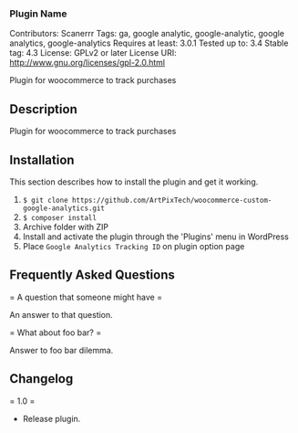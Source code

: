 ### Plugin Name
Contributors: Scanerrr
Tags: ga, google analytic, google-analytic, google analytics, google-analytics
Requires at least: 3.0.1
Tested up to: 3.4
Stable tag: 4.3
License: GPLv2 or later
License URI: http://www.gnu.org/licenses/gpl-2.0.html


Plugin for woocommerce to track purchases

## Description
 
Plugin for woocommerce to track purchases


## Installation

This section describes how to install the plugin and get it working.

1. `$ git clone https://github.com/ArtPixTech/woocommerce-custom-google-analytics.git`
2. `$ composer install`
3. Archive folder with ZIP
4. Install and activate the plugin through the 'Plugins' menu in WordPress
5. Place `Google Analytics Tracking ID` on plugin option page

## Frequently Asked Questions

= A question that someone might have =

An answer to that question.

= What about foo bar? =

Answer to foo bar dilemma.

## Changelog

= 1.0 =
* Release plugin.